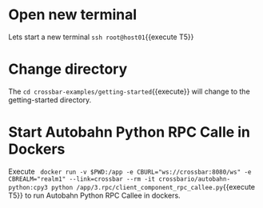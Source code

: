 # Open new terminal 
Lets start a new terminal `ssh root@host01`{{execute T5}} 

# Change directory
The `cd crossbar-examples/getting-started`{{execute}} will change to the getting-started directory.

# Start Autobahn Python RPC Calle in Dockers 
Execute ` docker run -v $PWD:/app -e CBURL="ws://crossbar:8080/ws" -e CBREALM="realm1" --link=crossbar --rm -it crossbario/autobahn-python:cpy3 python /app/3.rpc/client_component_rpc_callee.py`{{execute T5}} to run Autobahn Python RPC Callee  in dockers.
